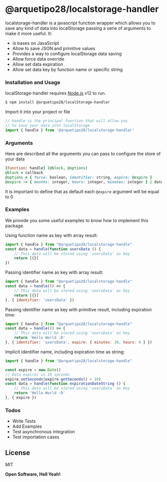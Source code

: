 # @arquetipo28/localstorage-handler

localstorage-handler is a javascript function wrapper which allows you to save any kind of data into localStorage passing a serie of arguments to make it more useful. It:
  - Is bases on JavaScript
  - Allow to save JSON and primitive values
  - Provides a way to configure localStorage data saving
  - Allow force data override
  - Allow set data expiration
  - Allow set data key by function name or specific string

### Installation and Usage

localStorage-handler requires [Node.js](https://nodejs.org/) v12 to run.

```sh
$ npm install @arquetipo28/localStorage-handler
```

Import it into your project or file
```javascript
// handle is the principal function that will allow you
// to save your data into localStorage
import { handle } from '@arquetipo28/localstorage-handler'
```
### Arguments
Here are described all the arguments you can pass to configure the store of your data
```ruby
[Function: handle] (@block, @options)
@block = callback
@options = { force: boolean, identifier: string, expire: @expire }
@expire -> { months: integer, hours: integer, minutes: integer } | dateString
```

It is important to define that as default each `@expire` argument will be equal to 0


### Examples

We provide you some useful examples to know how to implement this package.

Using function name as key with array result:
```javascript
import { handle } from "@arquetipo28/localstorage-handle"
const data = handle(function usersData () {
    // This data will be stored using 'usersData' as key
    return [{}]
})
```

Passing identifier name as key with array result:
```javascript
import { handle } from "@arquetipo28/localstorage-handle"
const data = handle(() => {
    // This data will be stored using 'usersData' as key
    return [{}]
}, { identifier: 'usersData' })
```

Passing identifier name as key with primitive result, including expiration time:
```javascript
import { handle } from "@arquetipo28/localstorage-handle"
const data = handle(() => {
    // This data will be stored using 'usersData' as key
    return 'Hello World :D'
}, { identifier: 'usersData', expire: { minutes: 30, hours: 0 } })
```

Implicit identifier name, including expiration time as string:
```javascript
import { handle } from "@arquetipo28/localstorage-handle"

const expire = new Date()
// Data expires in 10 seconds
expire.setSeconds(expire.getSeconds() + 10)
const data = handle(function expirationDateString () {
    // This data will be stored using 'usersData' as key
    return 'Hello World :D'
}, { expire })
```

### Todos

 - Write Tests
 - Add Examples
 - Test asynchronous integration
 - Test importation cases

License
----

MIT


**Open Software, Hell Yeah!**